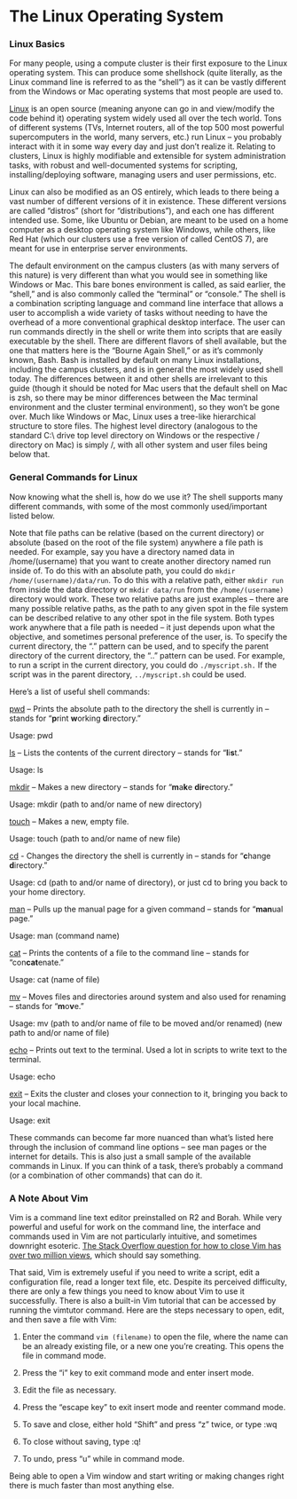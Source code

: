 # The Linux Operating System

### Linux Basics
For many people, using a compute cluster is their first exposure to the Linux operating system. 
This can produce some shellshock (quite literally, as the Linux command line is referred to as the “shell”) as it can be vastly different from the Windows or Mac operating systems that most people are used to.

[Linux](https://github.com/torvalds/linux) is an open source (meaning anyone can go in and view/modify the code behind it) operating system widely used all over the tech world. 
Tons of different systems (TVs, Internet routers, all of the top 500 most powerful supercomputers in the world, many servers, etc.) run Linux – you probably interact with it in some way every day and just don’t realize it. 
Relating to clusters, Linux is highly modifiable and extensible for system administration tasks, with robust and well-documented systems for scripting, installing/deploying software, managing users and user permissions, etc.

Linux can also be modified as an OS entirely, which leads to there being a vast number of different versions of it in existence.
These different versions are called “distros” (short for “distributions”), and each one has different intended use. 
Some, like Ubuntu or Debian, are meant to be used on a home computer as a desktop operating system like Windows, while others, like Red Hat (which our clusters use a free version of called CentOS 7), are meant for use in enterprise server environments.

The default environment on the campus clusters (as with many servers of this nature) is very different than what you would see in something like Windows or Mac. 
This bare bones environment is called, as said earlier, the “shell,” and is also commonly called the “terminal” or “console.” 
The shell is a combination scripting language and command line interface that allows a user to accomplish a wide variety of tasks without needing to have the overhead of a more conventional graphical desktop interface. 
The user can run commands directly in the shell or write them into scripts that are easily executable by the shell. 
There are different flavors of shell available, but the one that matters here is the “Bourne Again Shell,” or as it’s commonly known, Bash.
Bash is installed by default on many Linux installations, including the campus clusters, and is in general the most widely used shell today. 
The differences between it and other shells are irrelevant to this guide (though it should be noted for Mac users that the default shell on Mac is zsh, so there may be minor differences between the Mac terminal environment and the cluster terminal environment), so they won’t be gone over.
Much like Windows or Mac, Linux uses a tree-like hierarchical structure to store files. 
The highest level directory (analogous to the standard C:\ drive top level directory on Windows or the respective / directory on Mac) is simply /, with all other system and user files being below that.

### General Commands for Linux
Now knowing what the shell is, how do we use it? 
The shell supports many different commands, with some of the most commonly used/important listed below.

Note that file paths can be relative (based on the current directory) or absolute (based on the root of the file system) anywhere a file path is needed. 
For example, say you have a directory named data in /home/(username) that you want to create another directory named run inside of. 
To do this with an absolute path, you could do `mkdir /home/(username)/data/run`. 
To do this with a relative path, either `mkdir run` from inside the data directory or `mkdir data/run` from the `/home/(username)` directory would work. 
These two relative paths are just examples – there are many possible relative paths, as the path to any given spot in the file system can be described relative to any other spot in the file system. 
Both types work anywhere that a file path is needed – it just depends upon what the objective, and sometimes personal preference of the user, is. 
To specify the current directory, the “.” pattern can be used, and to specify the parent directory of the current directory, the “..” pattern can be used. 
For example, to run a script in the current directory, you could do `./myscript.sh.` 
If the script was in the parent directory, `../myscript.sh` could be used.

Here’s a list of useful shell commands:

[pwd](https://man7.org/linux/man-pages/man1/pwd.1.html) – Prints the absolute path to the directory the shell is currently in – stands for “**p**rint **w**orking **d**irectory.”

Usage: pwd

[ls](https://man7.org/linux/man-pages/man1/ls.1.html) – Lists the contents of the current directory – stands for “**l**i**s**t.”

Usage: ls

[mkdir](https://man7.org/linux/man-pages/man1/mkdir.1.html) – Makes a new directory – stands for “**m**a**k**e **dir**ectory.”

Usage: mkdir (path to and/or name of new directory)

[touch](https://man7.org/linux/man-pages/man1/touch.1.html) – Makes a new, empty file.

Usage: touch (path to and/or name of new file)

[cd](https://man7.org/linux/man-pages/man1/cd.1p.html) - Changes the directory the shell is currently in – stands for “**c**hange **d**irectory.”

Usage: cd (path to and/or name of directory), or just cd to bring you back to your home directory.

[man](https://man7.org/linux/man-pages/man1/man.1.html) – Pulls up the manual page for a given command – stands for “**man**ual page.”

Usage: man (command name)

[cat](https://man7.org/linux/man-pages/man1/cat.1.html) – Prints the contents of a file to the command line – stands for “con**cat**enate.”

Usage: cat (name of file)

[mv](https://man7.org/linux/man-pages/man1/mv.1.html) – Moves files and directories around system and also used for renaming – stands for “**m**o**v**e.”

Usage: mv (path to and/or name of file to be moved and/or renamed) (new path to and/or name of file)

[echo](https://man7.org/linux/man-pages/man1/echo.1.html) – Prints out text to the terminal. 
Used a lot in scripts to write text to the terminal.

Usage: echo

[exit](https://man7.org/linux/man-pages/man3/exit.3.html) – Exits the cluster and closes your connection to it, bringing you back to your local machine.

Usage: exit

These commands can become far more nuanced than what’s listed here through the inclusion of command line options – see man pages or the internet for details. 
This is also just a small sample of the available commands in Linux. 
If you can think of a task, there’s probably a command (or a combination of other commands) that can do it.

### A Note About Vim
Vim is a command line text editor preinstalled on R2 and Borah. 
While very powerful and useful for work on the command line, the interface and commands used in Vim are not particularly intuitive, and sometimes downright esoteric.
[The Stack Overflow question for how to close Vim has over two million views](https://stackoverflow.com/questions/11828270/how-do-i-exit-the-vim-editor), which should say something.

That said, Vim is extremely useful if you need to write a script, edit a configuration file, read a longer text file, etc. 
Despite its perceived difficulty, there are only a few things you need to know about Vim to use it successfully. 
There is also a built-in Vim tutorial that can be accessed by running the vimtutor command. 
Here are the steps necessary to open, edit, and then save a file with Vim:

1. Enter the command `vim (filename)` to open the file, where the name can be an already existing file, or a new one you’re creating. 
This opens the file in command mode.

2. Press the “i” key to exit command mode and enter insert mode.

3. Edit the file as necessary.

4. Press the “escape key” to exit insert mode and reenter command mode.

5. To save and close, either hold “Shift” and press “z” twice, or type :wq

6. To close without saving, type :q!

7. To undo, press “u” while in command mode.

Being able to open a Vim window and start writing or making changes right there is much faster than most anything else.
